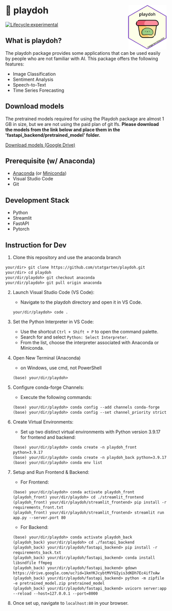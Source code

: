 # :yellow_heart: playdoh <img src="logo.png" width="120" align="right"/>

<!-- badges: start -->
[![Lifecycle:experimental](https://img.shields.io/badge/lifecycle-experimental-orange.svg)](https://lifecycle.r-lib.org/articles/stages.html#experimental)
<!-- badges: end -->
## What is playdoh?
The playdoh package provides some applications that can be used easily by people who are not familiar with AI. This package offers the following features:

- Image Classification
- Sentiment Analysis
- Speech-to-Text
- Time Series Forecasting

## Download models
The pretrained models required for using the Playdoh package are almost 1 GB in size, but we are not using the paid plan of git lfs. **Please download the models from the link below and place them in the 'fastapi_backend/pretrained_model' folder.**

[Download models (Google Drive)](https://drive.google.com/drive/folders/1up4XtIwaaLf_bUAQxGlbqGaNU6Lq-I0T?usp=drive_link)

## Prerequisite (w/ Anaconda)
- [Anaconda](https://www.anaconda.com/download) (or [Miniconda](https://docs.conda.io/en/latest/miniconda.html))
- Visual Studio Code
- Git

## Development Stack
- Python
- Streamlit
- FastAPI
- Pytorch

## Instruction for Dev
1. Clone this repository and use the anaconda branch
```
your/dir> git clone https://github.com/statgarten/playdoh.git
your/dir> cd playdoh
your/dir/playdoh> git checkout anaconda
your/dir/playdoh> git pull origin anaconda
```
2. Launch Visual Studio Code (VS Code):
    - Navigate to the playdoh directory and open it in VS Code.
    ```
    your/dir/playdoh> code .
    ```
3. Set the Python Interpreter in VS Code:
    - Use the shortcut `Ctrl + Shift + P` to open the command palette.
    - Search for and select `Python: Select Interpreter`.
    - From the list, choose the interpreter associated with Anaconda or Miniconda.
4. Open New Terminal (Anaconda)
    - on Windows, use cmd, not PowerShell
    ```
    (base) your/dir/playdoh>
    ```
5. Configure conda-forge Channels:
    - Execute the following commands:
    ```
    (base) your/dir/playdoh> conda config --add channels conda-forge
    (base) your/dir/playdoh> conda config --set channel_priority strict
    ```
6. Create Virtual Environments:
    - Set up two distinct virtual environments with Python version 3.9.17 for frontend and backend:
    ```
    (base) your/dir/playdoh> conda create -n playdoh_front python=3.9.17
    (base) your/dir/playdoh> conda create -n playdoh_back python=3.9.17
    (base) your/dir/playdoh> conda env list
    ```
7. Setup and Run Frontend & Backend:
    - For Frontend:
    ```
    (base) your/dir/playdoh> conda activate playdoh_front
    (playdoh_front) your/dir/playdoh> cd ./streamlit_frontend
    (playdoh_front) your/dir/playdoh/streamlit_frontend> pip install -r requirements_front.txt
    (playdoh_front) your/dir/playdoh/streamlit_frontend> streamlit run app.py --server.port 80
    ```
    - For Backend:

    ```
    (base) your/dir/playdoh> conda activate playdoh_back
    (playdoh_back) your/dir/playdoh> cd ./fastapi_backend
    (playdoh_back) your/dir/playdoh/fastapi_backend> pip install -r requirements_back.txt
    (playdoh_back) your/dir/playdoh/fastapi_backend> conda install libsndfile ffmpeg
    (playdoh_back) your/dir/playdoh/fastapi_backend> gdown https://drive.google.com/uc?id=1kmYKJcybtMVYGIyis3dKDh7Ec4if7xAw
    (playdoh_back) your/dir/playdoh/fastapi_backend> python -m zipfile -e pretrained_model.zip pretrained_model
    (playdoh_back) your/dir/playdoh/fastapi_backend> uvicorn server:app --reload --host=127.0.0.1 --port=8000
    ```
8. Once set up, navigate to `localhost:80` in your browser.
